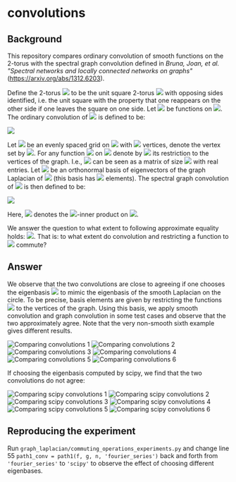 # convolutions

## Background

This repository compares ordinary convolution of smooth functions on the 2-torus with the spectral graph convolution defined in _Bruna, Joan, et al. "Spectral networks and locally connected networks on graphs"_ (https://arxiv.org/abs/1312.6203).

Define the 2-torus <img src="https://render.githubusercontent.com/render/math?math=T^2"> to be the unit square 2-torus <img src="https://render.githubusercontent.com/render/math?math=[0,1]^2"> with opposing sides identified, i.e. the unit square with the property that one reappears on the other side if one leaves the square on one side.
Let <img src="https://render.githubusercontent.com/render/math?math=f,g"> be functions on <img src="https://render.githubusercontent.com/render/math?math=T^2">.
The ordinary convolution of <img src="https://render.githubusercontent.com/render/math?math=f,g"> is defined to be:

<img src="https://render.githubusercontent.com/render/math?math=f \star g(x) = \int_{T^2} f(y)g(x-y) \, \text{d}y">

Let <img src="https://render.githubusercontent.com/render/math?math=\Gamma"> be an evenly spaced grid on <img src="https://render.githubusercontent.com/render/math?math=T^2"> with <img src="https://render.githubusercontent.com/render/math?math=n^2"> vertices, denote the vertex set by <img src="https://render.githubusercontent.com/render/math?math=V">.
For any function <img src="https://render.githubusercontent.com/render/math?math=f"> on <img src="https://render.githubusercontent.com/render/math?math=T^2"> denote by <img src="https://render.githubusercontent.com/render/math?math=\widehat{f}=f \mid _V"> its restriction to the vertices of the graph.
I.e., <img src="https://render.githubusercontent.com/render/math?math=f"> can be seen as a matrix of size <img src="https://render.githubusercontent.com/render/math?math=n \times n"> with real entries.
Let <img src="https://render.githubusercontent.com/render/math?math=(w_1, \dots, w_{n^2})"> be an orthonormal basis of eigenvectors of the graph Laplacian of <img src="https://render.githubusercontent.com/render/math?math=\Gamma"> (this basis has <img src="https://render.githubusercontent.com/render/math?math=n^2"> elements).
The spectral graph convolution of <img src="https://render.githubusercontent.com/render/math?math=\widehat{f},\widehat{g}"> is then defined to be:

<img src="https://render.githubusercontent.com/render/math?math=\widehat{f} \star \widehat{g} = \sum_{i=1}^{n^2} \langle \widehat{f}, v_i \rangle \langle \widehat{g}, v_i \rangle v_i">

Here, <img src="https://render.githubusercontent.com/render/math?math=\langle \cdot, \cdot \rangle"> denotes the <img src="https://render.githubusercontent.com/render/math?math=L^2">-inner product on <img src="https://render.githubusercontent.com/render/math?math=\mathbb{R}^{n \times n}">.

We answer the question to what extent to following approximate equality holds:
<img src="https://render.githubusercontent.com/render/math?math=\widehat{f} \star \widehat{g} \approx \widehat{(f \star g)}">.
That is:
to what extent do convolution and restricting a function to <img src="https://render.githubusercontent.com/render/math?math=\Gamma"> commute?

## Answer

We observe that the two convolutions are close to agreeing if one chooses the eigenbasis <img src="https://render.githubusercontent.com/render/math?math=(w_1, \dots, w_{n^2})"> to mimic the eigenbasis of the smooth Laplacian on the circle.
To be precise, basis elements are given by restricting the functions 
<img src="https://render.githubusercontent.com/render/math?math=e^{2 \pi i x k/n}e^{2 \pi i y l/n}"> to the vertices of the graph.
Using this basis, we apply smooth convolution and graph convolution in some test cases and observe that the two approximately agree.
Note that the very non-smooth sixth example gives different results.

![Comparing convolutions 1](graph_laplacian/images/fourier_convolution_1.png)
![Comparing convolutions 2](graph_laplacian/images/fourier_convolution_2.png)
![Comparing convolutions 3](graph_laplacian/images/fourier_convolution_3.png)
![Comparing convolutions 4](graph_laplacian/images/fourier_convolution_4.png)
![Comparing convolutions 5](graph_laplacian/images/fourier_convolution_5.png)
![Comparing convolutions 6](graph_laplacian/images/fourier_convolution_6.png)

If choosing the eigenbasis computed by scipy, we find that the two convolutions do not agree:

![Comparing scipy convolutions 1](graph_laplacian/images/scipy_convolution_1.png)
![Comparing scipy convolutions 2](graph_laplacian/images/scipy_convolution_2.png)
![Comparing scipy convolutions 3](graph_laplacian/images/scipy_convolution_3.png)
![Comparing scipy convolutions 4](graph_laplacian/images/scipy_convolution_4.png)
![Comparing scipy convolutions 5](graph_laplacian/images/scipy_convolution_5.png)
![Comparing scipy convolutions 6](graph_laplacian/images/scipy_convolution_6.png)

## Reproducing the experiment

Run ```graph_laplacian/commuting_operations_experiments.py``` and change line 55 ```path1_conv = path1(f, g, n, 'fourier_series')``` back and forth from ```'fourier_series'``` to ```'scipy'``` to observe the effect of choosing different eigenbases.
